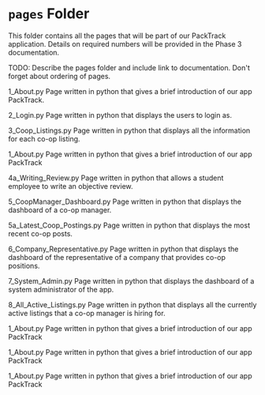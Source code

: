 # `pages` Folder

This folder contains all the pages that will be part of our PackTrack application. Details on required numbers will be provided in the Phase 3 documentation.

TODO: Describe the pages folder and include link to documentation. Don't forget about ordering of pages.

1_About.py
Page written in python that gives a brief introduction of our app PackTrack.

2_Login.py
Page written in python that displays the users to login as.

3_Coop_Listings.py
Page written in python that displays all the information for each co-op listing.

1_About.py
Page written in python that gives a brief introduction of our app PackTrack

4a_Writing_Review.py
Page written in python that allows a student employee to write an objective review.

5_CoopManager_Dashboard.py
Page written in python that displays the dashboard of a co-op manager.

5a_Latest_Coop_Postings.py
Page written in python that displays the most recent co-op posts.

6_Company_Representative.py
Page written in python that displays the dashboard of the representative of a company that provides co-op positions.

7_System_Admin.py
Page written in python that displays the dashboard of a system administrator of the app.

8_All_Active_Listings.py
Page written in python that displays all the currently active listings that a co-op manager is hiring for.

1_About.py
Page written in python that gives a brief introduction of our app PackTrack

1_About.py
Page written in python that gives a brief introduction of our app PackTrack

1_About.py
Page written in python that gives a brief introduction of our app PackTrack